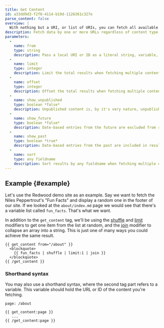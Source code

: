 ```yaml
---
title: Get Content
id: a33dd9d3-f2f0-4114-b19d-1126361c327e
parse_content: false
overview: |
  With nothing but a URI, or list of URIs, you can fetch all available data regardless of the content type. It is a friend to pages, entries, and taxonomies alike.
description: Fetch data by one or more URLs regardless of content type.
parameters:
  -
    name: from
    type: string
    description: Pass a local URI or ID as a literal string, variable, or pipe delimited list, and all retrieved data will be available inside the tag pair.
  -
    name: limit
    type: integer
    description: Limit the total results when fetching multiple content files.
  -
    name: offset
    type: integer
    description: Offset the total results when fetching multiple content files.
  -
    name: show_unpublished
    type: boolean *false*
    description: Unpublished content is, by it's very nature, unpublished. That is, unless you show it by turning on this parameter.
  -
    name: show_future
    type: boolean *false*
    description: Date-based entries from the future are excluded from results by default. Of course, if you want to show upcoming events or similar content, flip this switch.
  -
    name: show_past
    type: boolean *true*
    description: Date-based entries from the past are included in results by default.
  -
    name: sort
    type: any fieldname
    description: Sort results by any fieldname when fetching multiple content files.
---
```

## Example {#example}

Let's use the Redwood demo site as an example. Say we want to fetch the Niles Peppertrout's "Fun Facts" and display a random one in the footer of our site.
If we looked at the `about/index.md` page we would see that there's a variable list called `fun_facts`. That's what we want.

In addition to the `get_content` tag, we'll be using the [shuffle](#) and [limit](#) modifiers to get one item from the list at random, and the [join](#) modifier to collapse an array into a string. This is just one of many ways you could achieve the same result.

```
{{ get_content from="/about" }}
  <blockquote>
    {{ fun_facts | shuffle | limit:1 | join }}
  </blockquote>
{{ /get_content }}
```

### Shorthand syntax

You may also use a shorthand syntax, where the second tag part refers to a variable. This variable should hold the URL or
ID of the content you're fetching.

``` .language-yaml
page: /about
```

```
{{ get_content:page }}
   ...
{{ /get_content:page }}
```

